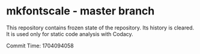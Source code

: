 # mkfontscale - master branch

This repository contains frozen state of the repository.
Its history is cleared. It is used only for static code
analysis with Codacy.

Commit Time: 1704094058